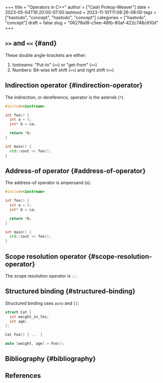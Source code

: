 +++
title = "Operators in C++"
author = ["Cash Prokop-Weaver"]
date = 2023-05-04T16:20:00-07:00
lastmod = 2023-11-10T11:08:26-08:00
tags = ["hastodo", "concept", "hastodo", "concept"]
categories = ["hastodo", "concept"]
draft = false
slug = "06278a18-c5ee-48fb-80af-422c748c610d"
+++

## `>>` and `<<` {#and}

These double angle-brackets are either:

1.  Iostreams: "Put-to" (`<<`) or "get-from" (`>>`)
2.  Numbers: Bit-wise left shift (`<<`) and right shift (`>>`)


## Indirection operator {#indirection-operator}

The indirection, or dereference, operator is the asterisk (`*`).

```C++
#include<iostream>

int foo() {
  int a = 5;
  int* b = &a;

  return *b;
}

int main() {
  std::cout << foo();
}

```


## Address-of operator {#address-of-operator}

The address-of operator is ampersand (`&`).

```C++
#include<iostream>

int foo() {
  int a = 5;
  int* b = &a;

  return *b;
}

int main() {
  std::cout << foo();
}

```


## Scope resolution operator {#scope-resolution-operator}

The scope resolution operator is `::`.


## Structured binding {#structured-binding}

Structured binding uses `auto` and `[]`:

```C++
struct Cat {
  int weight_in_lbs;
  int age;
};

Cat Foo() { ... }

auto [weight, age] = Foo();
```


## Bibliography {#bibliography}

## References

<style>.csl-entry{text-indent: -1.5em; margin-left: 1.5em;}</style><div class="csl-bib-body">
</div>
